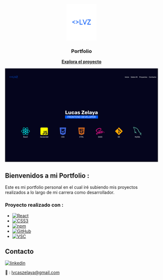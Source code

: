 <!-- PROJECT LOGO -->
<br />
<div align="center">
  <a href="https://github.com/lvcas-z/App-Portfolio">
    <img src="src/assets/logo.png" alt="Logo Lucas" width="100" height="120">
  </a>

<h3 align="center">Portfolio</h3>

  <p align="center">
    <a href="https://app-portfolio-jdzdcf8ba-lvcas-z.vercel.app/"><strong>Explora el proyecto</strong></a>
  </p>
</div>

![](portfolio.png)

<!-- Sobre el proyecto -->
## Bienvenidos a mi Portfolio :

Este es mi portfolio personal en el cual iré subiendo mis proyectos realizados a lo largo de mi carrera como desarrollador.

<!-- Tecnologias -->
### Proyecto realizado con :

* [![React][React.js]][React-url]
* [![CSS3][CSS]][CSS-url]
* [![npm][npm]][npm-url]
* [![GitHub][GitHub]][GitHub-url]
* [![VSC][VSC]][VSC-url]
<!-- CONTACT -->
## Contacto

[![linkedin][linkedin-shield]][linkedin-url]

📩 : lvcaszelaya@gmail.com

<!-- MARKDOWN LINKS & IMAGES -->
<!-- https://www.markdownguide.org/basic-syntax/#reference-style-links -->
[linkedin-shield]: https://img.shields.io/badge/-LinkedIn-black.svg?style=for-the-badge&logo=linkedin&colorB=555
[linkedin-url]: https://www.linkedin.com/in/lucasivanzelaya/
[GitHub]: https://img.shields.io/badge/github-%23121011.svg?style=for-the-badge&logo=github&logoColor=white
[GitHub-url]: https://github.com/
[React.js]: https://img.shields.io/badge/React-20232A?style=for-the-badge&logo=react&logoColor=61DAFB
[React-url]: https://reactjs.org/
[npm]: https://img.shields.io/badge/NPM-%23000000.svg?style=for-the-badge&logo=npm&logoColor=white
[npm-url]: https://www.npmjs.com/
[VSC]: https://img.shields.io/badge/Visual_Studio_Code-0078D4?style=for-the-badge&logo=visual%20studio%20code&logoColor=white
[VSC-url]: https://code.visualstudio.com/
[CSS]: https://img.shields.io/badge/CSS3-1572B6?style=for-the-badge&logo=css3&logoColor=white
[CSS-url]: https://developer.mozilla.org/en-US/docs/Web/CSS
